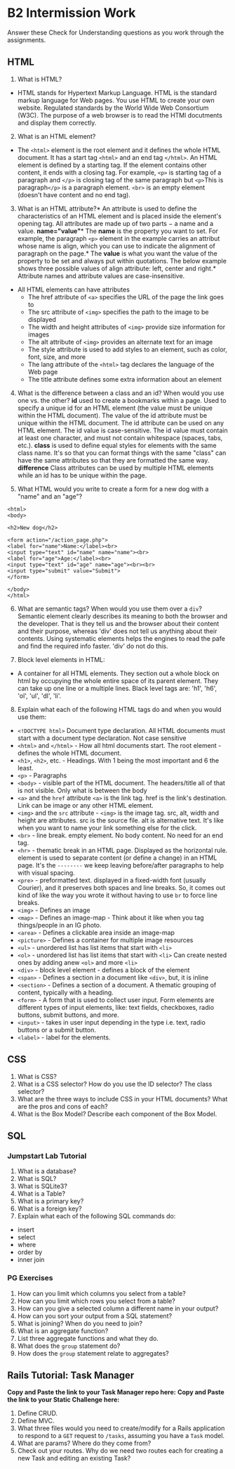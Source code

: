 # B2 Intermission Work

Answer these Check for Understanding questions as you work through the assignments.

## HTML

1. What is HTML?
  * HTML stands for Hypertext Markup Language. HTML is the standard markup language for Web pages. You use HTML to create your own website. Regulated standards by the  World Wide Web Consortium (W3C). The purpose of a web browser is to read the HTMl docutments and display them correctly.

2. What is an HTML element?
  * The `<html>` element is the root element and it defines the whole HTML document. It has a start tag `<html>` and an end tag `</html>`. An HTML element is defined by a starting tag. If the element contains other content, it ends with a closing tag. For example, `<p>` is starting tag of a paragraph and `</p>` is closing tag of the same paragraph but `<p>`This is paragraph`</p>` is a paragraph element. `<br>` is an empty element (doesn't have content and no end tag).

3. What is an HTML attribute?* An attribute is used to define the characteristics of an HTML element and is placed inside the element's opening tag. All attributes are made up of two parts − a name and a value. **name="value"*** The **name** is the property you want to set. For example, the paragraph `<p>` element in the example carries an attribut whose name is align, which you can use to indicate the alignment of paragraph on the page.* The **value** is what you want the value of the property to be set and always put within quotations. The below example shows three possible values of align attribute: left, center and right.* Attribute names and attribute values are case-insensitive.
  * All HTML elements can have attributes
    * The href attribute of `<a>` specifies the URL of the page the link goes to
    * The src attribute of `<img>` specifies the path to the image to be displayed
    * The width and height attributes of `<img>` provide size information for images
    * The alt attribute of `<img>` provides an alternate text for an image
    * The style attribute is used to add styles to an element, such as color, font, size, and more
    * The lang attribute of the `<html>` tag declares the language of the Web page
    * The title attribute defines some extra information about an element

4. What is the difference between a class and an id? When would you use one vs. the other?
  **id** used to create a bookmarks within a page. Used to specify a unique id for an HTML element (the value must be unique within the HTML document). The value of the id attribute must be unique within the HTML document. The id attribute can be used on any HTML element.  The id value is case-sensitive. The id value must contain at least one character, and must not contain whitespace (spaces, tabs, etc.).
  **class** is used to define equal styles for elements with the same class name. It's so that you can format things with the same "class" can have the same attributes so that they are formatted the same way.
  **difference** Class attributes can be used by multiple HTML elements while an id has to be unique within the page.

5. What HTML would you write to create a form for a new dog with a "name" and an "age"?
  ```<!DOCTYPE html>
<html>
<body>

<h2>New dog</h2>

<form action="/action_page.php">
  <label for="name">Name:</label><br>
  <input type="text" id="name" name="name"><br>
  <label for="age">Age:</label><br>
  <input type="text" id="age" name="age"><br><br>
  <input type="submit" value="Submit">
</form>

</body>
</html>
```

6. What are semantic tags? When would you use them over a `div`?
  Semantic element clearly describes its meaning to both the browser and the developer. That is they tell us and the browser about their content and their purpose, whereas 'div' does not tell us anything about their contents. Using systematic elements helps the engines to read the pafe and find the required info faster. 'div' do not do this.

7. Block level elements in HTML:
  * A container for all HTML elements. They section out a whole block on html by occupying the whole entire space of its parent element. They can take up one line or a multiple lines. Black level tags are: 'h1', 'h6', 'ol', 'ul', 'dl', 'li'.  

8. Explain what each of the following HTML tags do and when you would use them:
  * `<!DOCTYPE html>` Document type declaration. All HTML documents must start with a document type declaration. Not case sensitive
  * `<html>` and `</html>` - How all html documents start. The root element - defines the whole HTML document.
  * `<h1>`, `<h2>`, etc. - Headings. With 1 being the most important and 6 the least.
  * `<p>` - Paragraphs
  * `<body>` - visible part of the HTML document. The headers/title all of that is not visible. Only what is between the body
  * `<a>` and the `href` attribute `<a>` is the link tag. href is the link's destination. Link can be image or any other HTML element.
  * `<img>` and the `src` attribute - `<img>` is the image tag. src, alt, width and height are attributes. src is the source file. alt is alternative text. It's like when you want to name your link something else for the click.
  * `<br>` - line break. empty element. No body content. No need for an end tag.
  * `<hr>` - thematic break in an HTML page. Displayed as the horizontal rule. element is used to separate content (or define a change) in an HTML page. It's the `--------` we keep leaving before/after paragraphs to help with visual spacing.
  * `<pre>` - preformatted text. displayed in a fixed-width font (usually Courier), and it preserves both spaces and line breaks. So, it comes out kind of like the way you wrote it without having to use `br` to force line breaks.
  * `<img>` -	Defines an image
  * `<map>` -	Defines an image-map - Think about it like when you tag things/people in an IG photo.
  * `<area>` -	Defines a clickable area inside an image-map
  * `<picture>` -	Defines a container for multiple image resources
  * `<ul>` - unordered list has list items that start with `<li>`
  * `<ol>` - unordered list has list items that start with `<li>` Can create nested ones by adding anew `<ol>` and more `<li>`
  * `<div>` - block level element - defines a block of the element
  * `<span>` - Defines a section in a document like `<div>`, but, it is inline
  * `<section>` - Defines a section of a document. A thematic grouping of content, typically with a heading.
  * `<form>` - A form that is used to collect user input. Form elements are different types of input elements, like: text fields, checkboxes, radio buttons, submit buttons, and more.
  * `<input>` - takes in user input depending in the type i.e. text, radio buttons or a submit button.
  * `<label>` - label for the elements.

 ## CSS

1. What is CSS?
1. What is a CSS selector? How do you use the ID selector? The class selector?
1. What are the three ways to include CSS in your HTML documents? What are the pros and cons of each?
1. What is the Box Model? Describe each component of the Box Model.

## SQL

### Jumpstart Lab Tutorial

1. What is a database?
1. What is SQL?
1. What is SQLite3?
1. What is a Table?
1. What is a primary key?
1. What is a foreign key?
1. Explain what each of the following SQL commands do:
  * insert
  * select
  * where
  * order by
  * inner join

### PG Exercises

1. How can you limit which columns you select from a table?
1. How can you limit which rows you select from a table?
1. How can you give a selected column a different name in your output?
1. How can you sort your output from a SQL statement?
1. What is joining? When do you need to join?
1. What is an aggregate function?
1. List three aggregate functions and what they do.
1. What does the `group` statement do?
1. How does the `group` statement relate to aggregates?

## Rails Tutorial: Task Manager

**Copy and Paste the link to your Task Manager repo here:**
**Copy and Paste the link to your Static Challenge here:**

1. Define CRUD.
1. Define MVC.
1. What three files would you need to create/modify for a Rails application to respond to a `GET` request to `/tasks`, assuming you have a `Task` model.
1. What are params? Where do they come from?
1. Check out your routes. Why do we need two routes each for creating a new Task and editing an existing Task?

